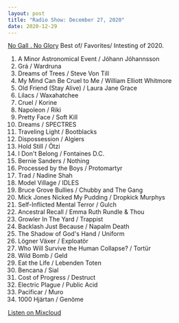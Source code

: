 ```yaml
---
layout: post
title: "Radio Show: December 27, 2020"
date: 2020-12-29
---
```


[No Gall . No Glory](https://www.mixcloud.com/jimshreds/december-27-2020-wkdu-917fm/) Best of/ Favorites/ Intesting of 2020.

1. A Minor Astronomical Event / Jóhann Jóhannsson
2. Grá / Wardruna
3. Dreams of Trees / Steve Von Till
4. My Mind Can Be Cruel to Me / William Elliott Whitmore
5. Old Friend (Stay Alive) / Laura Jane Grace
6. Lilacs / Waxahatchee
7. Cruel / Korine
8. Napoleon / Riki
9. Pretty Face / Soft Kill
10. Dreams / SPECTRES
11. Traveling Light / Bootblacks
12. Dispossession / Algiers
13. Hold Still / Ötzi
14. I Don't Belong / Fontaines D.C.
15. Bernie Sanders / Nothing
16. Processed by the Boys / Protomartyr
17. Trad / Nadine Shah
18. Model Village / IDLES
19. Bruce Grove Bullies / Chubby and The Gang
20. Mick Jones Nicked My Pudding / Dropkick Murphys
21. Self-Inflicted Mental Terror / Gulch
22. Ancestral Recall / Emma Ruth Rundle & Thou
23. Growler In The Yard / Trappist
24. Backlash Just Because / Napalm Death
25. The Shadow of God's Hand / Uniform
26. Lögner Växer / Exploatör
27. Who Will Survive the Human Collapse? / Tortür
28. Wild Bomb / Geld
29. Eat the Life / Lebenden Toten
30. Bencana / Sial
31. Cost of Progress / Destruct
32. Electric Plague / Public Acid
33. Pacificar / Muro
34. 1000 Hjärtan / Genöme

[Listen on Mixcloud](https://www.mixcloud.com/jimshreds/december-27-2020-wkdu-917fm/) 
